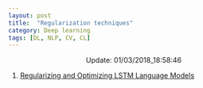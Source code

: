 ```yaml
---
layout: post
title:  "Regularization techniques"
category: Deep learning
tags: [DL, NLP, CV, CL]
---
```






<center> Update: 01/03/2018_18:58:46</center>

  	
1. [ Regularizing and Optimizing LSTM Language Models](https://rawgit.com/elbayadm/PaperNotes/master/notes/regularization/2017-Regularizing-and-Optimizing-LSTM-Language-Models.html)
